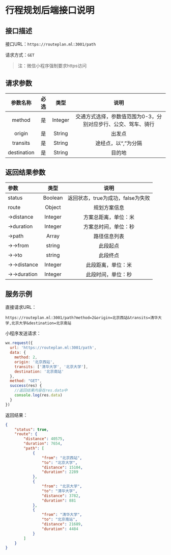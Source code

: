 # 行程规划后端接口说明
## 接口描述
接口URL：`https://routeplan.ml:3001/path`

请求方式：`GET`
> 注：微信小程序强制要求https访问

## 请求参数
| 参数名称 | 必选 | 类型 | 说明 |
| :-: | :-: | :-: | :-: |
| method | 是 | Integer | 交通方式选择，参数值范围为0-3，分别对应步行、公交、驾车、骑行 |
| origin | 是 | String | 出发点 |
| transits | 是 | String | 途经点，以“,”为分隔 |
| destination | 是 | String | 目的地 |

## 返回结果参数
| 参数 | 类型 | 说明 |
| :- | :-: | :-: |
| status | Boolean | 返回状态，true为成功，false为失败 |
| route | Object | 规划方案信息 |
| &rarr;distance | Integer | 方案总距离，单位：米 |
| &rarr;duration | Integer | 方案总时间，单位：秒 |
| &rarr;path | Array | 路径信息列表 |
| &rarr;&rarr;from | string | 此段起点 |
| &rarr;&rarr;to | string | 此段终点 |
| &rarr;&rarr;distance | Integer | 此段距离，单位：米 |
| &rarr;&rarr;duration | Integer | 此段时间，单位：秒 |

## 服务示例
直接请求URL：
```
https://routeplan.ml:3001/path?method=2&origin=北京西站&transits=清华大学,北京大学&destination=北京南站
```
小程序发送请求：
``` JavaScript
wx.request({
  url: 'https://routeplan.ml:3001/path',
  data: {
    method: 2,
    origin: '北京西站',
    transits: ['清华大学', '北京大学'],
    destination: '北京南站'
  },
  method: "GET",
  success(res) {
    //返回结果内容在res.data中
    console.log(res.data)
  }
})
```
返回结果：
``` JSON
{
    "status": true,
    "route": {
        "distance": 40575,
        "duration": 7654,
        "path": [
            {
                "from": "北京西站",
                "to": "北京大学",
                "distance": 15104,
                "duration": 2289
            },
            {
                "from": "北京大学",
                "to": "清华大学",
                "distance": 3782,
                "duration": 881
            },
            {
                "from": "清华大学",
                "to": "北京南站",
                "distance": 21689,
                "duration": 4484
            }
        ]
    }
}
```

